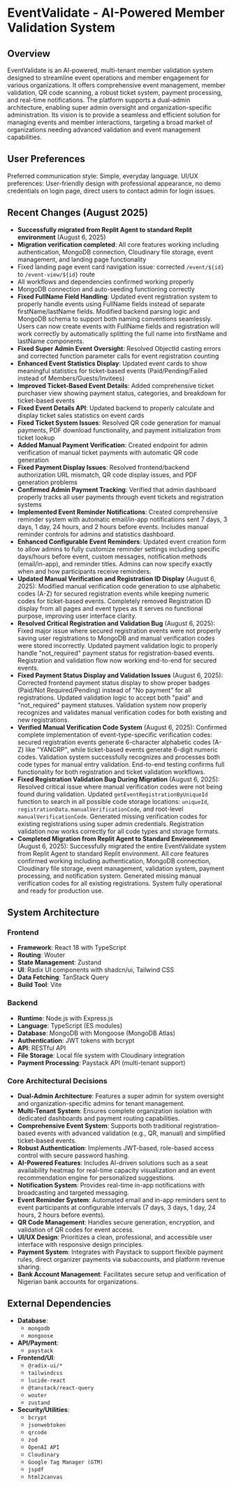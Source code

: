 # EventValidate - AI-Powered Member Validation System

## Overview
EventValidate is an AI-powered, multi-tenant member validation system designed to streamline event operations and member engagement for various organizations. It offers comprehensive event management, member validation, QR code scanning, a robust ticket system, payment processing, and real-time notifications. The platform supports a dual-admin architecture, enabling super admin oversight and organization-specific administration. Its vision is to provide a seamless and efficient solution for managing events and member interactions, targeting a broad market of organizations needing advanced validation and event management capabilities.

## User Preferences
Preferred communication style: Simple, everyday language.
UI/UX preferences: User-friendly design with professional appearance, no demo credentials on login page, direct users to contact admin for login issues.

## Recent Changes (August 2025)
- **Successfully migrated from Replit Agent to standard Replit environment** (August 6, 2025)
- **Migration verification completed**: All core features working including authentication, MongoDB connection, Cloudinary file storage, event management, and landing page functionality
- Fixed landing page event card navigation issue: corrected `/event/${id}` to `/event-view/${id}` route
- All workflows and dependencies confirmed working properly
- MongoDB connection and auto-seeding functioning correctly
- **Fixed FullName Field Handling**: Updated event registration system to properly handle events using FullName fields instead of separate firstName/lastName fields. Modified backend parsing logic and MongoDB schema to support both naming conventions seamlessly. Users can now create events with FullName fields and registration will work correctly by automatically splitting the full name into firstName and lastName components.
- **Fixed Super Admin Event Oversight**: Resolved ObjectId casting errors and corrected function parameter calls for event registration counting
- **Enhanced Event Statistics Display**: Updated event cards to show meaningful statistics for ticket-based events (Paid/Pending/Failed instead of Members/Guests/Invitees)
- **Improved Ticket-Based Event Details**: Added comprehensive ticket purchaser view showing payment status, categories, and breakdown for ticket-based events
- **Fixed Event Details API**: Updated backend to properly calculate and display ticket sales statistics on event cards
- **Fixed Ticket System Issues**: Resolved QR code generation for manual payments, PDF download functionality, and payment initialization from ticket lookup
- **Added Manual Payment Verification**: Created endpoint for admin verification of manual ticket payments with automatic QR code generation
- **Fixed Payment Display Issues**: Resolved frontend/backend authorization URL mismatch, QR code display issues, and PDF generation problems
- **Confirmed Admin Payment Tracking**: Verified that admin dashboard properly tracks all user payments through event tickets and registration systems
- **Implemented Event Reminder Notifications**: Created comprehensive reminder system with automatic email/in-app notifications sent 7 days, 3 days, 1 day, 24 hours, and 2 hours before events. Includes manual reminder controls for admins and statistics dashboard.
- **Enhanced Configurable Event Reminders**: Updated event creation form to allow admins to fully customize reminder settings including specific days/hours before event, custom messages, notification methods (email/in-app), and reminder titles. Admins can now specify exactly when and how participants receive reminders.
- **Updated Manual Verification and Registration ID Display** (August 6, 2025): Modified manual verification code generation to use alphabetic codes (A-Z) for secured registration events while keeping numeric codes for ticket-based events. Completely removed Registration ID display from all pages and event types as it serves no functional purpose, improving user interface clarity.
- **Resolved Critical Registration and Validation Bug** (August 6, 2025): Fixed major issue where secured registration events were not properly saving user registrations to MongoDB and manual verification codes were stored incorrectly. Updated payment validation logic to properly handle "not_required" payment status for registration-based events. Registration and validation flow now working end-to-end for secured events.
- **Fixed Payment Status Display and Validation Issues** (August 6, 2025): Corrected frontend payment status display to show proper badges (Paid/Not Required/Pending) instead of "No payment" for all registrations. Updated validation logic to accept both "paid" and "not_required" payment statuses. Validation system now properly recognizes and validates manual verification codes for both existing and new registrations.
- **Verified Manual Verification Code System** (August 6, 2025): Confirmed complete implementation of event-type-specific verification codes: secured registration events generate 6-character alphabetic codes (A-Z) like "YANCRP", while ticket-based events generate 6-digit numeric codes. Validation system successfully recognizes and processes both code types for manual entry validation. End-to-end testing confirms full functionality for both registration and ticket validation workflows.
- **Fixed Registration Validation Bug During Migration** (August 6, 2025): Resolved critical issue where manual verification codes were not being found during validation. Updated `getEventRegistrationByUniqueId` function to search in all possible code storage locations: `uniqueId`, `registrationData.manualVerificationCode`, and root-level `manualVerificationCode`. Generated missing verification codes for existing registrations using super admin credentials. Registration validation now works correctly for all code types and storage formats.
- **Completed Migration from Replit Agent to Standard Environment** (August 6, 2025): Successfully migrated the entire EventValidate system from Replit Agent to standard Replit environment. All core features confirmed working including authentication, MongoDB connection, Cloudinary file storage, event management, validation system, payment processing, and notification system. Generated missing manual verification codes for all existing registrations. System fully operational and ready for production use.

## System Architecture
### Frontend
- **Framework**: React 18 with TypeScript
- **Routing**: Wouter
- **State Management**: Zustand
- **UI**: Radix UI components with shadcn/ui, Tailwind CSS
- **Data Fetching**: TanStack Query
- **Build Tool**: Vite

### Backend
- **Runtime**: Node.js with Express.js
- **Language**: TypeScript (ES modules)
- **Database**: MongoDB with Mongoose (MongoDB Atlas)
- **Authentication**: JWT tokens with bcrypt
- **API**: RESTful API
- **File Storage**: Local file system with Cloudinary integration
- **Payment Processing**: Paystack API (multi-tenant support)

### Core Architectural Decisions
- **Dual-Admin Architecture**: Features a super admin for system oversight and organization-specific admins for tenant management.
- **Multi-Tenant System**: Ensures complete organization isolation with dedicated dashboards and payment routing capabilities.
- **Comprehensive Event System**: Supports both traditional registration-based events with advanced validation (e.g., QR, manual) and simplified ticket-based events.
- **Robust Authentication**: Implements JWT-based, role-based access control with secure password hashing.
- **AI-Powered Features**: Includes AI-driven solutions such as a seat availability heatmap for real-time capacity visualization and an event recommendation engine for personalized suggestions.
- **Notification System**: Provides real-time in-app notifications with broadcasting and targeted messaging.
- **Event Reminder System**: Automated email and in-app reminders sent to event participants at configurable intervals (7 days, 3 days, 1 day, 24 hours, 2 hours before events).
- **QR Code Management**: Handles secure generation, encryption, and validation of QR codes for event access.
- **UI/UX Design**: Prioritizes a clean, professional, and accessible user interface with responsive design principles.
- **Payment System**: Integrates with Paystack to support flexible payment rules, direct organizer payments via subaccounts, and platform revenue sharing.
- **Bank Account Management**: Facilitates secure setup and verification of Nigerian bank accounts for organizations.

## External Dependencies
- **Database**:
    - `mongodb`
    - `mongoose`
- **API/Payment**:
    - `paystack`
- **Frontend/UI**:
    - `@radix-ui/*`
    - `tailwindcss`
    - `lucide-react`
    - `@tanstack/react-query`
    - `wouter`
    - `zustand`
- **Security/Utilities**:
    - `bcrypt`
    - `jsonwebtoken`
    - `qrcode`
    - `zod`
    - `OpenAI API`
    - `Cloudinary`
    - `Google Tag Manager (GTM)`
    - `jspdf`
    - `html2canvas`
```